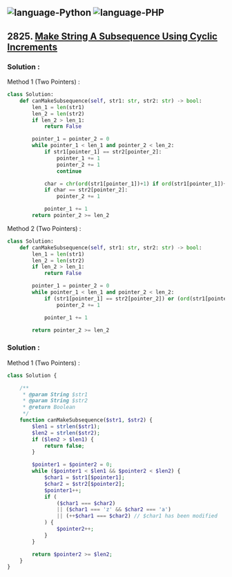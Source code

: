 ![language-Python](https://img.shields.io/badge/Python-ffd43b?style=for-the-badge&logo=PYTHON)
![language-PHP](https://img.shields.io/badge/PHP-acb1f9?style=for-the-badge&logo=PHP)
---

## 2825. [Make String A Subsequence Using Cyclic Increments](https://leetcode.com/problems/make-string-a-subsequence-using-cyclic-increments)

### Solution :

Method 1 (Two Pointers) :
```python
class Solution:
    def canMakeSubsequence(self, str1: str, str2: str) -> bool:
        len_1 = len(str1)
        len_2 = len(str2)
        if len_2 > len_1:
            return False

        pointer_1 = pointer_2 = 0
        while pointer_1 < len_1 and pointer_2 < len_2:
            if str1[pointer_1] == str2[pointer_2]:
                pointer_1 += 1
                pointer_2 += 1
                continue

            char = chr(ord(str1[pointer_1])+1) if ord(str1[pointer_1])+1 <= ord('z') else 'a'
            if char == str2[pointer_2]:
                pointer_2 += 1

            pointer_1 += 1
        return pointer_2 >= len_2
```

Method 2 (Two Pointers) :
```python
class Solution:
    def canMakeSubsequence(self, str1: str, str2: str) -> bool:
        len_1 = len(str1)
        len_2 = len(str2)
        if len_2 > len_1:
            return False

        pointer_1 = pointer_2 = 0
        while pointer_1 < len_1 and pointer_2 < len_2:
            if (str1[pointer_1] == str2[pointer_2]) or (ord(str1[pointer_1])-ord(str2[pointer_2]) == -1) or (str1[pointer_1] == 'z' and str2[pointer_2] == 'a'):
                pointer_2 += 1

            pointer_1 += 1

        return pointer_2 >= len_2
```

### Solution :

Method 1 (Two Pointers) :
```php
class Solution {

    /**
     * @param String $str1
     * @param String $str2
     * @return Boolean
     */
    function canMakeSubsequence($str1, $str2) {
        $len1 = strlen($str1);
        $len2 = strlen($str2);
        if ($len2 > $len1) {
            return false;
        }

        $pointer1 = $pointer2 = 0;
        while ($pointer1 < $len1 && $pointer2 < $len2) {
            $char1 = $str1[$pointer1];
            $char2 = $str2[$pointer2];
            $pointer1++;
            if (
                ($char1 === $char2)
                || ($char1 === 'z' && $char2 === 'a')
                || (++$char1 === $char2) // $char1 has been modified
            ) {
                $pointer2++;
            }
        }

        return $pointer2 >= $len2;
    }
}
```
